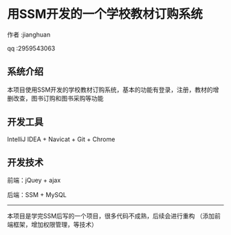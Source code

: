 用SSM开发的一个学校教材订购系统
=============

作者 :jianghuan

qq :2959543063

系统介绍
-----------

本项目使用SSM开发的学校教材订购系统，基本的功能有登录，注册，教材的增删改查，图书订购和图书采购等功能

开发工具
-----------

IntelliJ IDEA + Navicat + Git + Chrome

开发技术
-----------

前端：jQuey + ajax

后端：SSM + MySQL

<hr>
本项目是学完SSM后写的一个项目，很多代码不成熟，后续会进行重构
（添加前端框架，增加权限管理，等技术）
